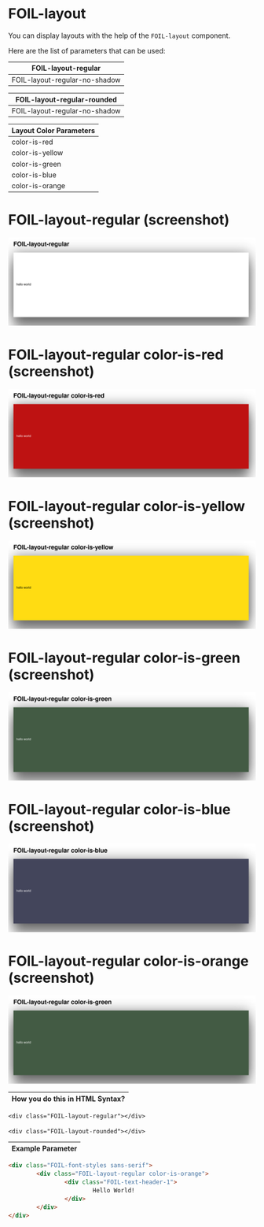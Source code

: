 # FOIL-layout

You can display layouts with the help of the `FOIL-layout` component.

Here are the list of parameters that can be used: 

| FOIL-layout-regular                       |
| ----------------------------------------- |
| FOIL-layout-regular-no-shadow             |



| FOIL-layout-regular-rounded               |
| ----------------------------------------- |
| FOIL-layout-regular-no-shadow             |




| Layout Color Parameters                 |
| --------------------------------------- |
| color-is-red                            |
| color-is-yellow                         |
| color-is-green                          |
| color-is-blue                           |
| color-is-orange                         |


# FOIL-layout-regular (screenshot)
<img src="Assets/Layout/foil-layout-regular-screenshot.png">


# FOIL-layout-regular color-is-red (screenshot)
<img src="Assets/Layout/foil-layout-regular-color-is-red-screenshot.png">


# FOIL-layout-regular color-is-yellow (screenshot)
<img src="Assets/Layout/foil-layout-regular-color-is-yellow-screenshot.png">


# FOIL-layout-regular color-is-green (screenshot)
<img src="Assets/Layout/foil-layout-regular-color-is-green-screenshot.png">


# FOIL-layout-regular color-is-blue (screenshot)
<img src="Assets/Layout/foil-layout-regular-color-is-blue-screenshot.png">

# FOIL-layout-regular color-is-orange (screenshot)
<img src="Assets/Layout/foil-layout-regular-color-is-orange-screenshot.png">





| How you do this in HTML Syntax?           |
| ----------------------------------------- |

`<div class="FOIL-layout-regular"></div>`

`<div class="FOIL-layout-rounded"></div>`




| Example Parameter                         |
| ----------------------------------------- |

```html
<div class="FOIL-font-styles sans-serif">
        <div class="FOIL-layout-regular color-is-orange">
                <div class="FOIL-text-header-1">
                        Hello World!
                </div>
        </div>
</div>
```
